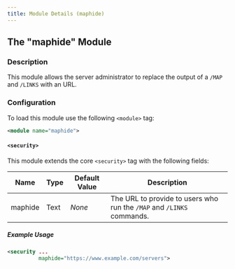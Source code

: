 ```yaml
---
title: Module Details (maphide)
---
```


## The "maphide" Module

### Description

This module allows the server administrator to replace the output of a `/MAP` and `/LINKS` with an URL.

### Configuration

To load this module use the following `<module>` tag:

```xml
<module name="maphide">
```

#### `<security>`

This module extends the core `<security>` tag with the following fields:

Name    | Type | Default Value | Description
------- | ---- | ------------- | -----------
maphide | Text | *None*        | The URL to provide to users who run the `/MAP` and `/LINKS` commands.

##### Example Usage

```xml
<security ...
          maphide="https://www.example.com/servers">
```
